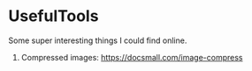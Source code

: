 # UsefulTools
Some super interesting things I could find online.
1. Compressed images: https://docsmall.com/image-compress

